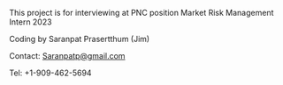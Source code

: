 This project is for interviewing at PNC position Market Risk Management Intern 2023

Coding by Saranpat Prasertthum (Jim) 

Contact: Saranpatp@gmail.com 

Tel: +1-909-462-5694